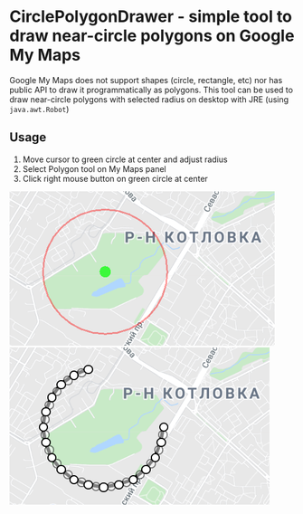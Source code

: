 # CirclePolygonDrawer - simple tool to draw near-circle polygons on Google My Maps

Google My Maps does not support shapes (circle, rectangle, etc) nor has public API to draw it programmatically as polygons.
This tool can be used to draw near-circle polygons with selected radius on desktop with JRE (using `java.awt.Robot`)

## Usage

1) Move cursor to green circle at center and adjust radius
2) Select Polygon tool on My Maps panel
3) Click right mouse button on green circle at center

<img src="docs/1.png" width="469" height="273"/>
<img src="docs/2.png" width="460" height="278"/>
